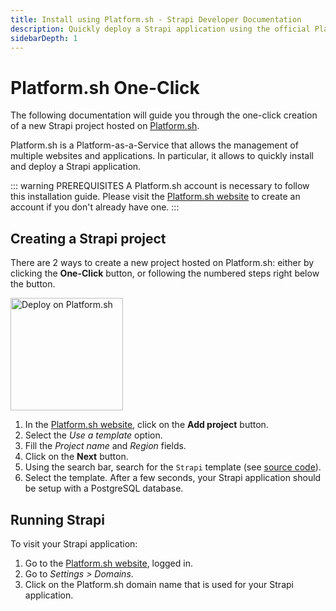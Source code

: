 ```yaml
---
title: Install using Platform.sh - Strapi Developer Documentation
description: Quickly deploy a Strapi application using the official Platform.sh Strapi template.
sidebarDepth: 1
---
```


# Platform.sh One-Click

The following documentation will guide you through the one-click creation of a new Strapi project hosted on [Platform.sh](https://platform.sh/).

Platform.sh is a Platform-as-a-Service that allows the management of multiple websites and applications. In particular, it allows to quickly install and deploy a Strapi application.

::: warning PREREQUISITES
A Platform.sh account is necessary to follow this installation guide. Please visit the [Platform.sh website](https://console.platform.sh/) to create an account if you don't already have one.
:::

## Creating a Strapi project

There are 2 ways to create a new project hosted on Platform.sh: either by clicking the **One-Click** button, or following the numbered steps right below the button.

<a href="https://console.platform.sh/projects/create-project?template=https://raw.githubusercontent.com/platformsh/template-builder/master/templates/strapi/.platform.template.yaml&utm_content=strapi&utm_source=github&utm_medium=button&utm_campaign=deploy_on_platform">
    <img src="https://platform.sh/images/deploy/lg-blue.svg" alt="Deploy on Platform.sh" width="180px" />
</a>

1. In the [Platform.sh website](https://console.platform.sh/), click on the **Add project** button.
2. Select the *Use a template* option.
3. Fill the *Project name* and *Region* fields.
4. Click on the **Next** button.
5. Using the search bar, search for the `Strapi` template (see [source code](https://github.com/platformsh-templates/strapi#customizations)).
6. Select the template. After a few seconds, your Strapi application should be setup with a PostgreSQL database.

## Running Strapi

To visit your Strapi application:

1. Go to the [Platform.sh website](https://console.platform.sh/), logged in.
2. Go to *Settings > Domains*.
3. Click on the Platform.sh domain name that is used for your Strapi application.
